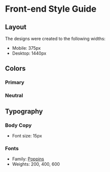 # Front-end Style Guide

## Layout

The designs were created to the following widths:

- Mobile: 375px
- Desktop: 1440px

## Colors

### Primary



### Neutral


## Typography

### Body Copy

- Font size: 15px

### Fonts

- Family: [Poppins](https://fonts.google.com/specimen/Poppins)
- Weights: 200, 400, 600

